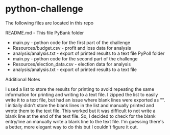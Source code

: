 # python-challenge

The following files are located in this repo

README.md - This file
PyBank folder
 - main.py - python code for the first part of the challenge
 - Resources/budget.csv - profit and loss data for analysis
 - analysis/analysis.txt - export of printed results to a text file
PyPoll folder
 - main.py - python code for the second part of the challenge
 - Resources/election_data.csv - election data for analysis
 - analysis/analysis.txt - export of printed results to a text file

Additional Notes

I used a list to store the results for printing to avoid repeating the same information for printing and writing to a text file. I zipped the list to easily write it to a text file, but had an issue where blank lines were exported as "". I initially didn't store the blank lines in the list and manually printed and wrote them to the text file. This worked but it was difficult to not write a blank line at the end of the text file. So, I decided to check for the blank entry/line an manually write a blank line to the text file. I'm guessing there's a better, more elegant way to do this but I couldn't figure it out.
